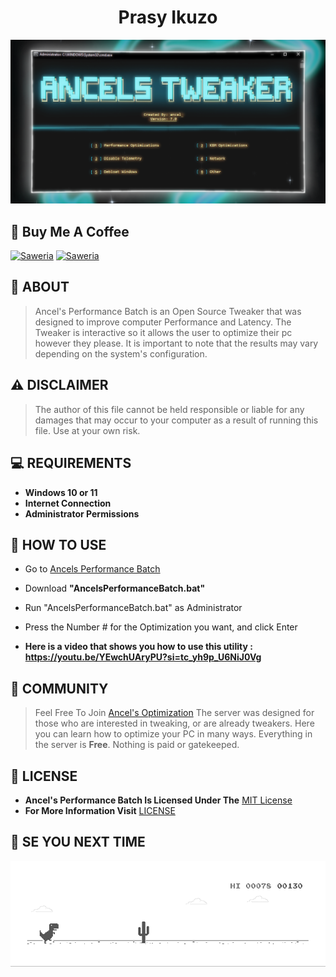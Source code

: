 **<h1 align="center">Prasy Ikuzo</h1>**

<p align="center">
<img src="https://github.com/PrasyIkuzo/Performance-Batch/blob/main/images/preview.png">
</p>

## 🍻 **Buy Me A Coffee**
<a href="https://saweria.co/PrasyIkuzo" target="_blank"><img
            src="https://img.shields.io/badge/Saweria-orange?style=for-the-badge&logoColor=white&logo=saweria"
            alt="Saweria"></a>
[![Saweria](https://img.shields.io/badge/Click--Here-white?style=for-the-badge&logo=saweria)](https://saweria.co/PrasyIkuzo)

## 📝 **ABOUT**
> Ancel's Performance Batch is an Open Source Tweaker that was designed to improve computer Performance and Latency. The Tweaker is interactive so it allows the user to optimize their pc however they please. It is important to note that the results may vary depending on the system's configuration.

## ⚠️ **DISCLAIMER**
> The author of this file cannot be held responsible or liable for any damages that may occur to your computer as a result of running this file. Use at your own risk.

## 💻 **REQUIREMENTS**
- **Windows 10 or 11**
- **Internet Connection**
- **Administrator Permissions**

## 🛑 **HOW TO USE**
- Go to [Ancels Performance Batch](https://github.com/ancel1x/Ancels-Performance-Batch/releases/tag/Latest)
- Download **"AncelsPerformanceBatch.bat"**
- Run "AncelsPerformanceBatch.bat" as Administrator
- Press the Number # for the Optimization you want, and click Enter

- **Here is a video that shows you how to use this utility : https://youtu.be/YEwchUAryPU?si=tc_yh9p_U6NiJ0Vg**

## 🤝 **COMMUNITY**
> Feel Free To Join [Ancel's Optimization](https://discord.gg/ZhZ8eJZc42)
The server was designed for those who are interested in tweaking, or are already tweakers. Here you can learn how to optimize your PC in many ways. Everything in the server is **Free**. Nothing is paid or gatekeeped.

## 📖 **LICENSE**
- **Ancel's Performance Batch Is Licensed Under The** [MIT License](https://opensource.org/licenses/MIT)
- **For More Information Visit** [LICENSE](https://github.com/ancel1x/Ancels-Performance-Batch/blob/main/LICENSE)

## 👋 **SE YOU NEXT TIME**
![PrasyIkuzo](https://github.com/PrasyIkuzo/PrasyIkuzo/blob/main/Image/dino.gif)
